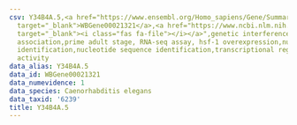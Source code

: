 ```yaml
---
csv: Y34B4A.5,<a href="https://www.ensembl.org/Homo_sapiens/Gene/Summary?db=core;g=WBGene00021321"
  target="_blank">WBGene00021321</a>,<a href="https://www.ncbi.nlm.nih.gov/pubmed/30894454"
  target="_blank"><i class="fas fa-file"></i></a>",genetic interference,functional
  association,prime adult stage, RNA-seq assay, hsf-1 overexpression,nucleotide sequence
  identification,nucleotide sequence identification,transcriptional regulation,up-regulates
  activity
data_alias: Y34B4A.5
data_id: WBGene00021321
data_numevidence: 1
data_species: Caenorhabditis elegans
data_taxid: '6239'
title: Y34B4A.5
---
```

